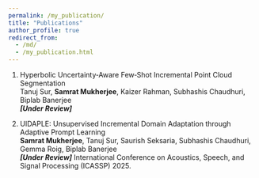 ```yaml
---
permalink: /my_publication/
title: "Publications"
author_profile: true
redirect_from: 
  - /md/
  - /my_publication.html
---
```



1. Hyperbolic Uncertainty‑Aware Few‑Shot Incremental Point Cloud Segmentation
   <br> Tanuj Sur, **Samrat Mukherjee**, Kaizer Rahman, Subhashis Chaudhuri, Biplab Banerjee
   <br> **_[Under Review]_**
   

3. UIDAPLE: Unsupervised Incremental Domain Adaptation through Adaptive Prompt Learning
   <br> **Samrat Mukherjee**, Tanuj Sur, Saurish Seksaria, Subhashis Chaudhuri, Gemma Roig, Biplab Banerjee
   <br> **_[Under Review]_** International Conference on Acoustics, Speech, and Signal Processing (ICASSP) 2025.
